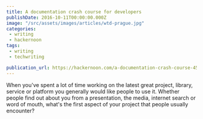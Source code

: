 ```yaml
---
title: A documentation crash course for developers
publishDate: 2016-10-11T00:00:00.000Z
image: "/src/assets/images/articles/wtd-prague.jpg"
categories:
 - writing
 - hackernoon
tags:
 - writing
 - techwriting

publication_url: https://hackernoon.com/a-documentation-crash-course-45006a85c15c#.8kqz1lau4
---
```


When you've spent a lot of time working on the latest great project, library, service or platform you generally would like people to use it. Whether people find out about you from a presentation, the media, internet search or word of mouth, what's the first aspect of your project that people usually encounter?

